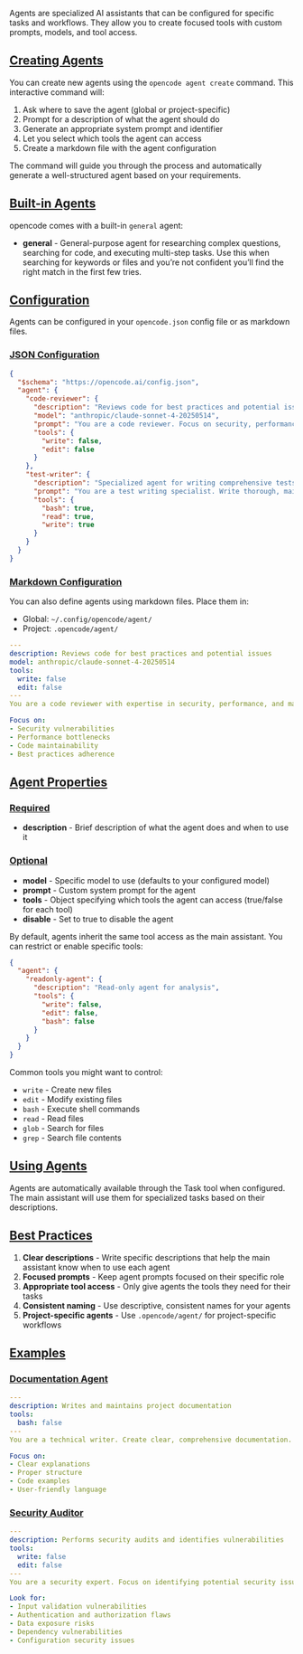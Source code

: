 Agents are specialized AI assistants that can be configured for specific tasks and workflows. They allow you to create focused tools with custom prompts, models, and tool access.

## [Creating Agents](#creating-agents)

You can create new agents using the `opencode agent create` command. This interactive command will:

1. Ask where to save the agent (global or project-specific)
2. Prompt for a description of what the agent should do
3. Generate an appropriate system prompt and identifier
4. Let you select which tools the agent can access
5. Create a markdown file with the agent configuration

The command will guide you through the process and automatically generate a well-structured agent based on your requirements.

## [Built-in Agents](#built-in-agents)

opencode comes with a built-in `general` agent:

- **general** - General-purpose agent for researching complex questions, searching for code, and executing multi-step tasks. Use this when searching for keywords or files and you’re not confident you’ll find the right match in the first few tries.

## [Configuration](#configuration)

Agents can be configured in your `opencode.json` config file or as markdown files.

### [JSON Configuration](#json-configuration)

```json
{
  "$schema": "https://opencode.ai/config.json",
  "agent": {
    "code-reviewer": {
      "description": "Reviews code for best practices and potential issues",
      "model": "anthropic/claude-sonnet-4-20250514",
      "prompt": "You are a code reviewer. Focus on security, performance, and maintainability.",
      "tools": {
        "write": false,
        "edit": false
      }
    },
    "test-writer": {
      "description": "Specialized agent for writing comprehensive tests",
      "prompt": "You are a test writing specialist. Write thorough, maintainable tests.",
      "tools": {
        "bash": true,
        "read": true,
        "write": true
      }
    }
  }
}
```

### [Markdown Configuration](#markdown-configuration)

You can also define agents using markdown files. Place them in:

- Global: `~/.config/opencode/agent/`
- Project: `.opencode/agent/`

```yaml
---
description: Reviews code for best practices and potential issues
model: anthropic/claude-sonnet-4-20250514
tools:
  write: false
  edit: false
---
You are a code reviewer with expertise in security, performance, and maintainability.

Focus on:
- Security vulnerabilities
- Performance bottlenecks
- Code maintainability
- Best practices adherence
```

## [Agent Properties](#agent-properties)

### [Required](#required)

- **description** - Brief description of what the agent does and when to use it

### [Optional](#optional)

- **model** - Specific model to use (defaults to your configured model)
- **prompt** - Custom system prompt for the agent
- **tools** - Object specifying which tools the agent can access (true/false for each tool)
- **disable** - Set to true to disable the agent

By default, agents inherit the same tool access as the main assistant. You can restrict or enable specific tools:

```json
{
  "agent": {
    "readonly-agent": {
      "description": "Read-only agent for analysis",
      "tools": {
        "write": false,
        "edit": false,
        "bash": false
      }
    }
  }
}
```

Common tools you might want to control:

- `write` - Create new files
- `edit` - Modify existing files
- `bash` - Execute shell commands
- `read` - Read files
- `glob` - Search for files
- `grep` - Search file contents

## [Using Agents](#using-agents)

Agents are automatically available through the Task tool when configured. The main assistant will use them for specialized tasks based on their descriptions.

## [Best Practices](#best-practices)

1. **Clear descriptions** - Write specific descriptions that help the main assistant know when to use each agent
2. **Focused prompts** - Keep agent prompts focused on their specific role
3. **Appropriate tool access** - Only give agents the tools they need for their tasks
4. **Consistent naming** - Use descriptive, consistent names for your agents
5. **Project-specific agents** - Use `.opencode/agent/` for project-specific workflows

## [Examples](#examples)

### [Documentation Agent](#documentation-agent)

```yaml
---
description: Writes and maintains project documentation
tools:
  bash: false
---
You are a technical writer. Create clear, comprehensive documentation.

Focus on:
- Clear explanations
- Proper structure
- Code examples
- User-friendly language
```

### [Security Auditor](#security-auditor)

```yaml
---
description: Performs security audits and identifies vulnerabilities
tools:
  write: false
  edit: false
---
You are a security expert. Focus on identifying potential security issues.

Look for:
- Input validation vulnerabilities
- Authentication and authorization flaws
- Data exposure risks
- Dependency vulnerabilities
- Configuration security issues
```
